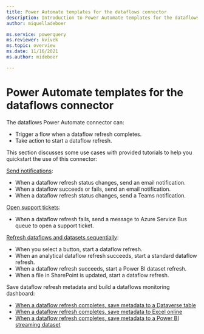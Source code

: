```yaml
---
title: Power Automate templates for the dataflows connector
description: Introduction to Power Automate templates for the dataflows connector.
author: miquelladeboer

ms.service: powerquery
ms.reviewer: kvivek
ms.topic: overview
ms.date: 11/16/2021
ms.author: mideboer

---
```

# Power Automate templates for the dataflows connector

The dataflows Power Automate connector can:

* Trigger a flow when a dataflow refresh completes.
* Take action to start a dataflow refresh.

This section discusses some use cases with provided tutorials to help you quickstart the use of this connector:

[Send notifications](send-notification-when-dataflow-refresh-completes.md):

* When a dataflow refresh status changes, send an email notification.
* When a dataflow succeeds or fails, send an email notification.
* When a dataflow refresh status changes, send a Teams notification.

[Open support tickets](open-support-ticket-when-dataflow-refresh-completes.md):

* When a dataflow refresh fails, send a message to Azure Service Bus queue to open a support ticket.

[Refresh dataflows and datasets sequentially](trigger-dataflows-and-power-bi-dataset-sequentially.md):

* When you select a button, start a dataflow refresh.
* When an analytical dataflow refresh succeeds, start a standard dataflow refresh.
* When a dataflow refresh succeeds, start a Power BI dataset refresh.
* When a file in SharePoint is updated, start a dataflow refresh.

Save dataflow refresh metadata and build a dataflows monitoring dashboard:

* [When a dataflow refresh completes, save metadata to a Dataverse table](load-dataflow-metadata-into-dataverse-table.md)
* [When a dataflow refresh completes, save metadata to Excel online](load-dataflow-metadata-into-excel-online.md)
* [When a dataflow refresh completes, save metadata to a Power BI streaming dataset](load-dataflow-metadata-into-power-bi-dataset.md)
